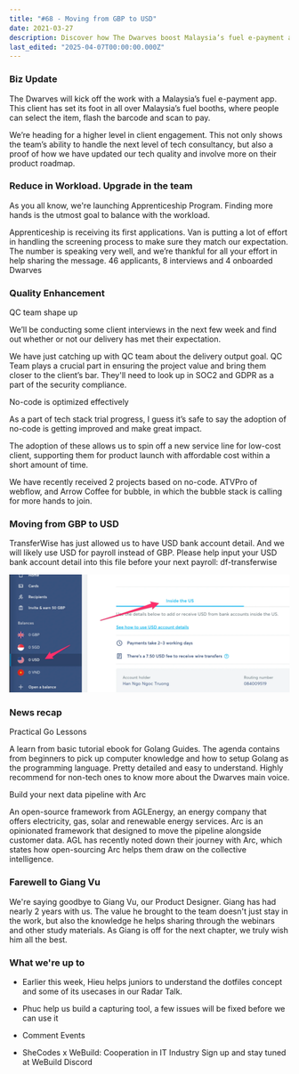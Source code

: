 ```yaml
---
title: "#68 - Moving from GBP to USD"
date: 2021-03-27
description: Discover how The Dwarves boost Malaysia’s fuel e-payment app with tech upgrades, apprenticeship growth, no-code projects, and client-focused quality improvements.
last_edited: "2025-04-07T00:00:00.000Z"
---
```


### Biz Update

The Dwarves will kick off the work with a Malaysia’s fuel e-payment app. This client has set its foot in all over Malaysia’s fuel booths, where people can select the item, flash the barcode and scan to pay.

We’re heading for a higher level in client engagement. This not only shows the team’s ability to handle the next level of tech consultancy, but also a proof of how we have updated our tech quality and involve more on their product roadmap.

### Reduce in Workload. Upgrade in the team

As you all know, we're launching Apprenticeship Program. Finding more hands is the utmost goal to balance with the workload.

Apprenticeship is receiving its first applications. Van is putting a lot of effort in handling the screening process to make sure they match our expectation. The number is speaking very well, and we’re thankful for all your effort in help sharing the message. 46 applicants, 8 interviews and 4 onboarded Dwarves

### Quality Enhancement

QC team shape up

We’ll be conducting some client interviews in the next few week and find out whether or not our delivery has met their expectation.

We have just catching up with QC team about the delivery output goal. QC Team plays a crucial part in ensuring the project value and bring them closer to the client’s bar. They'll need to look up in SOC2 and GDPR as a part of the security compliance.

No-code is optimized effectively

As a part of tech stack trial progress, I guess it’s safe to say the adoption of no-code is getting improved and make great impact.

The adoption of these allows us to spin off a new service line for low-cost client, supporting them for product launch with affordable cost within a short amount of time.

We have recently received 2 projects based on no-code. ATVPro of webflow, and Arrow Coffee for bubble, in which the bubble stack is calling for more hands to join.

### Moving from GBP to USD

TransferWise has just allowed us to have USD bank account detail. And we will likely use USD for payroll instead of GBP. Please help input your USD bank account detail into this file before your next payroll: df-transferwise

![](assets/notion-image-1744007021592-4uer4.webp)

### News recap

Practical Go Lessons

A learn from basic tutorial ebook for Golang Guides. The agenda contains from beginners to pick up computer knowledge and how to setup Golang as the programming language. Pretty detailed and easy to understand. Highly recommend for non-tech ones to know more about the Dwarves main voice.

Build your next data pipeline with Arc

An open-source framework from AGLEnergy, an energy company that offers electricity, gas, solar and renewable energy services. Arc is an opinionated framework that designed to move the pipeline alongside customer data. AGL has recently noted down their journey with Arc, which states how open-sourcing Arc helps them draw on the collective intelligence.

### Farewell to Giang Vu

We're saying goodbye to Giang Vu, our Product Designer. Giang has had nearly 2 years with us. The value he brought to the team doesn't just stay in the work, but also the knowledge he helps sharing through the webinars and other study materials. As Giang is off for the next chapter, we truly wish him all the best.

### What we're up to

- Earlier this week, Hieu helps juniors to understand the dotfiles concept and some of its usecases in our Radar Talk.
- Phuc help us build a capturing tool, a few issues will be fixed before we can use it
- Comment
  Events

- SheCodes x WeBuild: Cooperation in IT Industry
  Sign up and stay tuned at WeBuild Discord
